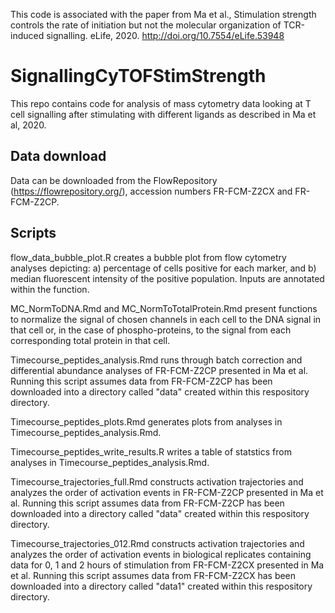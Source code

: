 This code is associated with the paper from Ma et al., Stimulation strength controls the rate of initiation but not the molecular organization of TCR-induced signalling. eLife, 2020. http://doi.org/10.7554/eLife.53948



# SignallingCyTOFStimStrength

This repo contains code for analysis of mass cytometry data looking at T cell signalling after stimulating with different ligands as described in Ma et al, 2020.

## Data download

Data can be downloaded from the FlowRepository (https://flowrepository.org/), accession numbers FR-FCM-Z2CX and FR-FCM-Z2CP. 

## Scripts

flow_data_bubble_plot.R creates a bubble plot from flow cytometry analyses depicting: a) percentage of cells positive for each marker, and b) median fluorescent intensity of the positive population. Inputs are annotated within the function.

MC_NormToDNA.Rmd and MC_NormToTotalProtein.Rmd present functions to normalize the signal of chosen channels in each cell to the DNA signal in that cell or, in the case of phospho-proteins, to the signal from each corresponding total protein in that cell.

Timecourse_peptides_analysis.Rmd runs through batch correction and differential abundance analyses of FR-FCM-Z2CP presented in Ma et al. Running this script assumes data from FR-FCM-Z2CP has been downloaded into a directory called "data" created within this respository directory.

Timecourse_peptides_plots.Rmd generates plots from analyses in Timecourse_peptides_analysis.Rmd.

Timecourse_peptides_write_results.R writes a table of statstics from analyses in Timecourse_peptides_analysis.Rmd.

Timecourse_trajectories_full.Rmd constructs activation trajectories and analyzes the order of activation events in FR-FCM-Z2CP presented in Ma et al. Running this script assumes data from FR-FCM-Z2CP has been downloaded into a directory called "data" created within this respository directory.

Timecourse_trajectories_012.Rmd constructs activation trajectories and analyzes the order of activation events in biological replicates containing data for 0, 1 and 2 hours of stimulation from FR-FCM-Z2CX presented in Ma et al. Running this script assumes data from FR-FCM-Z2CX has been downloaded into a directory called "data1" created within this respository directory.


